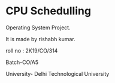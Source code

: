 # CPU Schedulling 
Operating System Project.

It is made by rishabh kumar.


roll no : 2K19/CO/314

Batch-CO/A5


University- Delhi Technological University
